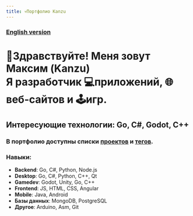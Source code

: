 ```yaml
---
title: 💀Портфолио Kanzu
---
```

### [English version](https://kanzu32.github.io/portfolio-en/)

# 👋Здравствуйте! Меня зовут **Максим** (Kanzu)<br />Я разработчик 💻приложений, 🌐веб-сайтов и 🕹️игр.

## Интересующие технологии: Go, С#, Godot, С++

### В портфолио доступны списки [проектов](Проекты/) и [тегов](tags/).

### Навыки:
* **Backend**: Go, C#, Python, Node.js
* **Desktop**: Go, C#, Python, C++, Qt
* **Gamedev**: Godot, Unity, Go, С++
* **Frontend**: JS, HTML, CSS, Angular
* **Mobile**: Java, Android
* **Базы данных**: MongoDB, PostgreSQL
* **Другое**: Arduino, Asm, Git
